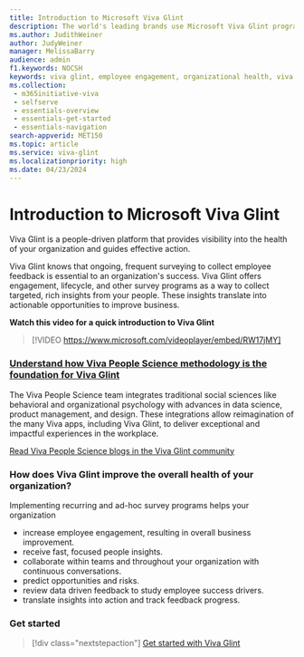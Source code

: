 ```yaml
---
title: Introduction to Microsoft Viva Glint 
description: The world's leading brands use Microsoft Viva Glint programs to increase employee engagement, develop their people and culture, and improve business results. 
ms.author: JudithWeiner
author: JudyWeiner
manager: MelissaBarry
audience: admin
f1.keywords: NOCSH
keywords: viva glint, employee engagement, organizational health, viva glint history
ms.collection: 
 - m365initiative-viva
 - selfserve
 - essentials-overview
 - essentials-get-started
 - essentials-navigation
search-appverid: MET150
ms.topic: article
ms.service: viva-glint
ms.localizationpriority: high
ms.date: 04/23/2024
---
```


# Introduction to Microsoft Viva Glint

Viva Glint is a people-driven platform that provides visibility into the health of your organization and guides effective action. 

Viva Glint knows that ongoing, frequent surveying to collect employee feedback is essential to an organization's success. Viva Glint offers engagement, lifecycle, and other survey programs as a way to collect targeted, rich insights from your people. These insights translate into actionable opportunities to improve business.

**Watch this video for a quick introduction to Viva Glint**

> [!VIDEO https://www.microsoft.com/videoplayer/embed/RW17jMY]

### [Understand how Viva People Science methodology is the foundation for Viva Glint](https://go.microsoft.com/fwlink/?linkid=2240415)

The Viva People Science team integrates traditional social sciences like behavioral and organizational psychology with advances in data science, product management, and design. These integrations allow reimagination of the many Viva apps, including Viva Glint, to deliver exceptional and impactful experiences in the workplace.

[Read Viva People Science blogs in the Viva Glint community](https://techcommunity.microsoft.com/t5/microsoft-viva-blog/bg-p/MicrosoftVivaBlog)

### How does Viva Glint improve the overall health of your organization?

Implementing recurring and ad-hoc survey programs helps your organization 

- increase employee engagement, resulting in overall business improvement.
- receive fast, focused people insights.
- collaborate within teams and throughout your organization with continuous conversations.
- predict opportunities and risks.
- review data driven feedback to study employee success drivers.
- translate insights into action and track feedback progress.

### Get started
> [!div class="nextstepaction"]
> [Get started with Viva Glint](../../viva/glint/start/brochure-summary.md)

      
     

